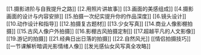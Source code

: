 [[1.摄影进阶与自我提升之路]]
[[2.用照片讲故事]]
[[3.画面的美感组成]]
[[4.摄影画面的设计与内容安排]]
[[5.拍摄一次纪实提升你的作品深度]]
[[6.镜头设计]]
[[10.动作设计和指导]]
[[12.拍摄复古题材]]
[[13.少女写真]]
[[14.商业人像影棚拍摄]]
[[15.古风人像户外拍摄]]
[[16.影棚古风拍摄定制]]
[[17.超越平凡的人文影像]]
[[19.游记的拍摄]]
[[21.经典日出日落的拍摄]]
[[22.自然风光]]
[[情侣拍摄技巧]]
[[一节课解析暗调光影情绪人像]]
[[发光感仙女风写真全攻略]]